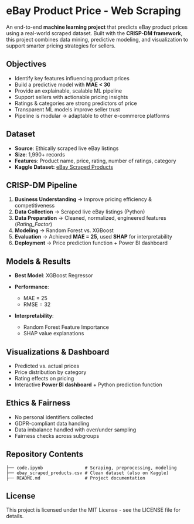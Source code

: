 # eBay Product Price - Web Scraping

An end-to-end **machine learning project** that predicts eBay product prices using a real-world scraped dataset. Built with the **CRISP-DM framework**, this project combines data mining, predictive modeling, and visualization to support smarter pricing strategies for sellers.

## Objectives

* Identify key features influencing product prices
* Build a predictive model with **MAE < 30**
* Provide an explainable, scalable ML pipeline
* Support sellers with actionable pricing insights
* Ratings & categories are strong predictors of price
* Transparent ML models improve seller trust
* Pipeline is modular → adaptable to other e-commerce platforms

## Dataset

* **Source**: Ethically scraped live eBay listings
* **Size**: 1,990+ records
* **Features**: Product name, price, rating, number of ratings, category
* **Kaggle Dataset:** [eBay Scraped Products](https://www.kaggle.com/datasets/topvirus/ebay-scraped-products)

## CRISP-DM Pipeline

1. **Business Understanding** → Improve pricing efficiency & competitiveness
2. **Data Collection** → Scraped live eBay listings (Python)
3. **Data Preparation** → Cleaned, normalized, engineered features (*Rating\_Factor*)
4. **Modeling** → Random Forest vs. XGBoost
5. **Evaluation** → Achieved **MAE = 25**, used **SHAP** for interpretability
6. **Deployment** → Price prediction function + Power BI dashboard

## Models & Results

* **Best Model**: XGBoost Regressor
* **Performance**:

  * MAE = 25
  * RMSE = 32
* **Interpretability**:

  * Random Forest Feature Importance
  * SHAP value explanations

## Visualizations & Dashboard

* Predicted vs. actual prices
* Price distribution by category
* Rating effects on pricing
* Interactive **Power BI dashboard** + Python prediction function

## Ethics & Fairness

* No personal identifiers collected
* GDPR-compliant data handling
* Data imbalance handled with over/under sampling
* Fairness checks across subgroups

## Repository Contents

```
├── code.ipynb                # Scraping, preprocessing, modeling
├── ebay_scraped_products.csv # Clean dataset (also on Kaggle)
├── README.md                 # Project documentation
```
## License

This project is licensed under the MIT License - see the LICENSE file for details.
